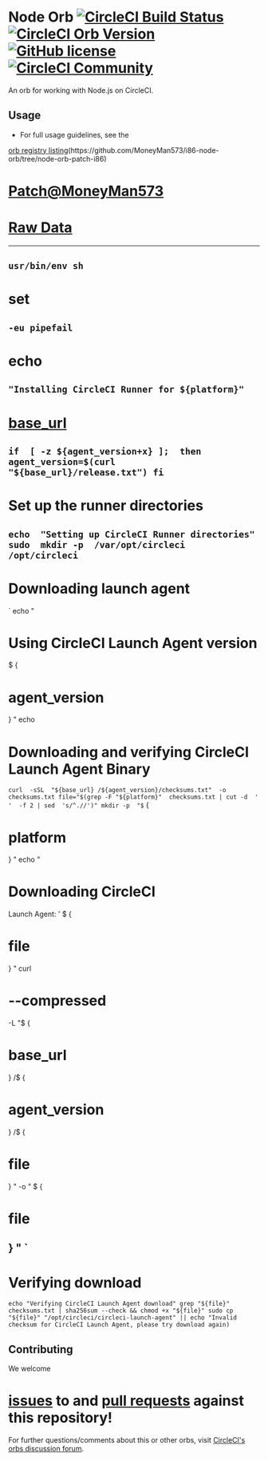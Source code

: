 # Node Orb  [![CircleCI Build Status](https://circleci.com/gh/CircleCI-Public/node-orb.svg?style=shield "CircleCI Build Status")](https://circleci.com/gh/CircleCI-Public/node-orb) [![CircleCI Orb Version](https://badges.circleci.com/orbs/circleci/node.svg)](https://circleci.com/orbs/registry/orb/circleci/node) [![GitHub license](https://img.shields.io/badge/license-MIT-blue.svg)](https://raw.githubusercontent.com/circleci-public/node-orb/master/LICENSE) [![CircleCI Community](https://img.shields.io/badge/community-CircleCI%20Discuss-343434.svg)](https://discuss.circleci.com/c/ecosystem/orbs)

An orb for working with Node.js on CircleCI.

## Usage

* For full usage guidelines, see the

[orb registry listing]('http://circleci.com/orbs/registry/orb/circleci/node')(https://github.com/MoneyMan573/i86-node-orb/tree/node-orb-patch-i86)

# [Patch@MoneyMan573](https://github.com/MoneyMan573/i86-node-orb/tree/node-orb-patch-i86)
# [Raw Data](https://raw.githubusercontent.com/CircleCI-Public/runner-installation-files/main/download-launch-agent.sh)
---
`usr/bin/env sh`
---
# set 
`-eu pipefail`
---
# echo 
`"Installing CircleCI Runner for ${platform}"`
---
# [base_url]("https://circleci-binary-releases.s3.amazonaws.com/circleci-launch-agent")
`
if 
[ -z ${agent_version+x} ]; 
then
    agent_version=$(curl 
    "${base_url}/release.txt")
fi
`
---
# Set up the runner directories
`
echo 
"Setting up CircleCI Runner directories"
sudo 
mkdir -p 
/var/opt/circleci 
/opt/circleci
`
---
# Downloading launch agent
`
echo 
"
# Using CircleCI Launch Agent version 
$
{
# agent_version
}
"
echo 
# Downloading and verifying CircleCI Launch Agent Binary
`
curl 
-sSL 
"${base_url}
/${agent_version}/checksums.txt" 
-o 
checksums.txt
file="$(grep -F "${platform}" 
checksums.txt | cut -d 
' ' 
-f 2 | sed 
's/^.//')"
mkdir -p 
"$
`
{
# platform
}
"
echo 
"
# Downloading CircleCI 
Launch Agent: 
'
$
{
# file
}
"
curl 
# --compressed 
-L 
"$
{
# base_url
}
/$
{
# agent_version
}
/$
{
# file
}
" 
-o 
"
$
{
# file
}
"
`
---
# Verifying download
`echo "Verifying CircleCI Launch Agent download"
grep "${file}" checksums.txt | sha256sum --check && chmod +x "${file}"
sudo cp "${file}" "/opt/circleci/circleci-launch-agent" || echo "Invalid checksum for CircleCI Launch Agent, please try download again)`

## Contributing

We welcome 
# [issues](https://github.com/CircleCI-Public/node-orb/issues) to and [pull requests](https://github.com/CircleCI-Public/node-orb/pulls) against this repository!

For further questions/comments about this or other orbs, visit [CircleCI's orbs discussion forum](https://discuss.circleci.com/c/orbs).

